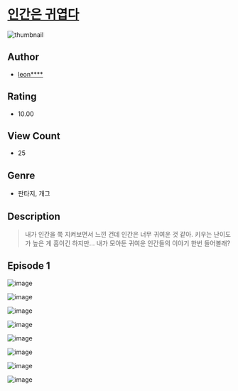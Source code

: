 # [인간은 귀엽다](https://comic.naver.com/challenge/list?titleId=811207)
![thumbnail](https://image-comic.pstatic.net/user_contents_data/challenge_comic/2023/05/25/120586/upload_7292788382774997604_480x623.jpeg)

## Author
- [leon****](https://comic.naver.com/artistTitle?id=120586)

## Rating
- 10.00

## View Count
- 25

## Genre
- 판타지, 개그

## Description
> 내가 인간을 쭉 지켜보면서 느낀 건데 인간은 너무 귀여운 것 같아. 키우는 난이도가 높은 게 흠이긴 하지만... 내가 모아둔 귀여운 인간들의 이야기 한번 들어볼래?


## Episode 1
![image](https://image-comic.pstatic.net/user_contents_data/challenge_comic/2023/05/25/120586/upload_3486177766182957363.jpeg)

![image](https://image-comic.pstatic.net/user_contents_data/challenge_comic/2023/05/25/120586/upload_7149575898909718629.jpeg)

![image](https://image-comic.pstatic.net/user_contents_data/challenge_comic/2023/05/25/120586/upload_3472385505242396518.jpeg)

![image](https://image-comic.pstatic.net/user_contents_data/challenge_comic/2023/05/25/120586/upload_3559023917088845877.jpeg)

![image](https://image-comic.pstatic.net/user_contents_data/challenge_comic/2023/05/25/120586/upload_7003153706986518630.jpeg)

![image](https://image-comic.pstatic.net/user_contents_data/challenge_comic/2023/05/25/120586/upload_4049355332235310388.jpeg)

![image](https://image-comic.pstatic.net/user_contents_data/challenge_comic/2023/05/25/120586/upload_3473179357003264824.jpeg)

![image](https://image-comic.pstatic.net/user_contents_data/challenge_comic/2023/05/25/120586/upload_3847307975268186465.jpeg)
